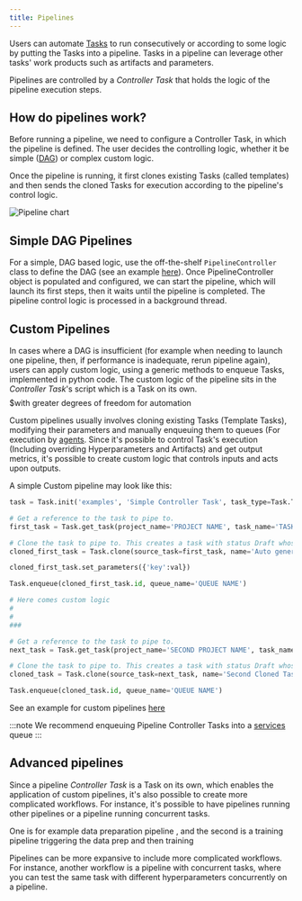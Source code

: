 ```yaml
---
title: Pipelines
---
```


Users can automate [Tasks](task) to run consecutively or according to some logic by putting the Tasks into a pipeline. 
Tasks in a pipeline can leverage other tasks' work products such as artifacts and parameters. 

Pipelines are controlled by a *Controller Task* that holds the logic of the pipeline execution steps. 

## How do pipelines work? 

Before running a pipeline, we need to configure a Controller Task, in which the pipeline is defined. The user decides the controlling logic, whether it be simple 
([DAG](https://en.wikipedia.org/wiki/Directed_acyclic_graph)) or complex custom logic.

Once the pipeline is running, it first clones existing Tasks (called templates) and then sends the cloned Tasks for execution 
according to the pipeline's control logic.

![Pipeline chart](../img/fundamentals_pipeline.png)

## Simple DAG Pipelines

For a simple, DAG based logic, use the off-the-shelf `PipelineController` class to define the DAG (see an example [here](../guides/pipeline/pipeline_controller)). 
Once PipelineController object is populated and configured, 
we can start the pipeline, which will launch its first steps, then it waits until the pipeline is completed. 
The pipeline control logic is processed in a background thread. 

## Custom Pipelines

In cases where a DAG is insufficient (for example when needing to launch one pipeline, then, if performance is inadequate, 
rerun pipeline again), users can apply custom logic, using a generic methods to enqueue Tasks, implemented in python code.
The custom logic of the pipeline sits in the *Controller Task*'s script which is a Task on its own.  $$$$$with greater degrees of freedom for automation

Custom pipelines usually involves cloning existing Tasks (Template Tasks), modifying their parameters and manually enqueuing 
them to queues (For execution by [agents](../clearml_agent.md). Since it's possible to control Task's execution (Including 
overriding Hyperparameters and Artifacts) and get output metrics, it's possible to create custom logic that controls inputs and acts upon outputs.

A simple Custom pipeline may look like this:

```python
task = Task.init('examples', 'Simple Controller Task', task_type=Task.TaskTypes.controller)

# Get a reference to the task to pipe to.
first_task = Task.get_task(project_name='PROJECT NAME', task_name='TASK NAME')

# Clone the task to pipe to. This creates a task with status Draft whose parameters can be modified.
cloned_first_task = Task.clone(source_task=first_task, name='Auto generated cloned task')

cloned_first_task.set_parameters({'key':val})

Task.enqueue(cloned_first_task.id, queue_name='QUEUE NAME')

# Here comes custom logic
#
#
###

# Get a reference to the task to pipe to.
next_task = Task.get_task(project_name='SECOND PROJECT NAME', task_name='SECOND TASK NAME')

# Clone the task to pipe to. This creates a task with status Draft whose parameters can be modified.
cloned_task = Task.clone(source_task=next_task, name='Second Cloned Task')

Task.enqueue(cloned_task.id, queue_name='QUEUE NAME')

```

See an example for custom pipelines [here](https://github.com/allegroai/clearml/tree/master/examples/automation)

:::note
We recommend enqueuing Pipeline Controller Tasks into a 
[services](agents_and_queues#services-agent--queue) queue
:::


## Advanced pipelines

Since a pipeline *Controller Task* is a Task on its own, which enables the application of custom pipelines, it's also possible 
to create more complicated workflows. For instance, it's possible to have 
pipelines running other pipelines or a pipeline running concurrent tasks.

One is for example data preparation pipeline ,  and the second is a training pipeline triggering the data prep and then training


$$$$Pipelines can be more expansive to include more complicated workflows. For instance, another workflow is a pipeline with concurrent
tasks, where you can test the same task with different hyperparameters concurrently on a pipeline. 

